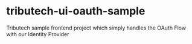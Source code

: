 # tributech-ui-oauth-sample
Tributech sample frontend project which simply handles the OAuth Flow with our Identity Provider
